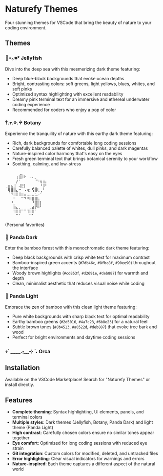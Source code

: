 # Naturefy Themes

Four stunning themes for VSCode that bring the beauty of nature to your coding environment.

## Themes

### 🪼⋆｡𖦹° Jellyfish
Dive into the deep sea with this mesmerizing dark theme featuring:
- Deep blue-black backgrounds that evoke ocean depths
- Bright, contrasting colors: soft greens, light yellows, blues, whites, and soft pinks
- Optimized syntax highlighting with excellent readability
- Dreamy pink terminal text for an immersive and ethereal underwater coding experience
- Recommended for coders who enjoy a pop of color

### 𖤣.𖥧.𖡼.⚘ Botany  
Experience the tranquility of nature with this earthy dark theme featuring:
- Rich, dark backgrounds for comfortable long coding sessions
- Carefully balanced palette of whites, dull pinks, and dark magentas
- Nature-inspired color harmony that's easy on the eyes
- Fresh green terminal text that brings botanical serenity to your workflow
- Soothing, calming, and low-stress

```
⠀⠀⠀⠀⠀⢀⡀⠀⠀⠀⠀⠀⠀⠀⠀⠀
⠀⠀⠀⠀⢰⣿⡿⠗⠀⠠⠄⡀⠀⠀⠀⠀
⠀⠀⠀⠀⡜⠁⠀⠀⠀⠀⠀⠈⠑⢶⣶⡄
⢀⣶⣦⣸⠀⢼⣟⡇⠀⠀⢀⣀⠀⠘⡿⠃
⠀⢿⣿⣿⣄⠒⠀⠠⢶⡂⢫⣿⢇⢀⠃⠀
⠀⠈⠻⣿⣿⣿⣶⣤⣀⣀⣀⣂⡠⠊⠀⠀
⠀⠀⠀⠃⠀⠀⠉⠙⠛⠿⣿⣿⣧⠀⠀⠀
⠀⠀⠘⡀⠀⠀⠀⠀⠀⠀⠘⣿⣿⡇⠀⠀
⠀⠀⠀⣷⣄⡀⠀⠀⠀⢀⣴⡟⠿⠃⠀⠀
⠀⠀⠀⢻⣿⣿⠉⠉⢹⣿⣿⠁⠀⠀⠀⠀
⠀⠀⠀⠀⠉⠁⠀⠀⠀⠉⠁⠀⠀⠀⠀⠀
```

(Personal favorites) 

### 🐼 Panda Dark
Enter the bamboo forest with this monochromatic dark theme featuring:
- Deep black backgrounds with crisp white text for maximum contrast
- Bamboo-inspired green accents (`#7db46c`, `#8fbc8f`, `#90ee90`) throughout the interface
- Woody brown highlights (`#cd853f`, `#d2691e`, `#deb887`) for warmth and depth
- Clean, minimalist aesthetic that reduces visual noise while coding

### 🐼 Panda Light
Embrace the zen of bamboo with this clean light theme featuring:
- Pure white backgrounds with sharp black text for optimal readability
- Earthy bamboo greens (`#2d5016`, `#4a7c23`, `#6b8e23`) for a natural feel
- Subtle brown tones (`#8b4513`, `#a0522d`, `#deb887`) that evoke tree bark and wood
- Perfect for bright environments and daytime coding sessions

### ⊹ ࣪ ﹏﹏𓂁﹏⊹ ࣪ ˖ Orca

## Installation

Available on the VSCode Marketplace! Search for "Naturefy Themes" or install directly.

## Features

- **Complete theming**: Syntax highlighting, UI elements, panels, and terminal colors
- **Multiple styles**: Dark themes (Jellyfish, Botany, Panda Dark) and light theme (Panda Light)
- **High contrast**: Carefully chosen colors ensure no similar tones appear together
- **Eye comfort**: Optimized for long coding sessions with reduced eye strain
- **Git integration**: Custom colors for modified, deleted, and untracked files
- **Error highlighting**: Clear visual indicators for warnings and errors
- **Nature-inspired**: Each theme captures a different aspect of the natural world